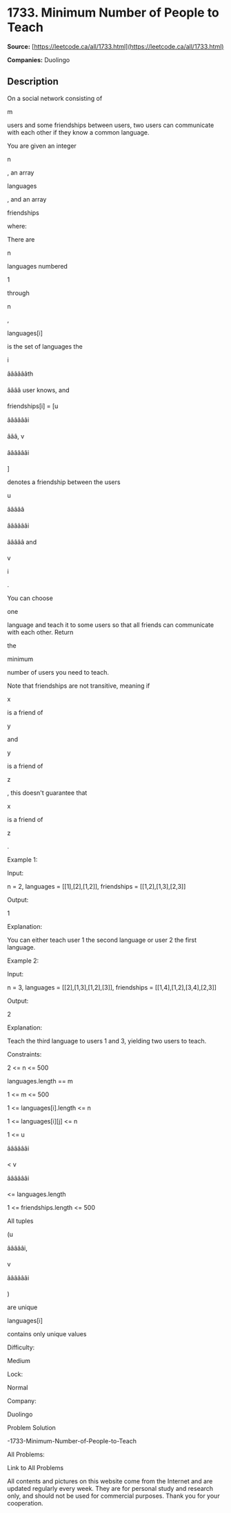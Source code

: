 # 1733. Minimum Number of People to Teach

**Source:** [https://leetcode.ca/all/1733.html](https://leetcode.ca/all/1733.html)

**Companies:** Duolingo

## Description

On a social network consisting of

m

users and some friendships between
            users, two users can communicate with each other if they know a common language.

You are given an integer

n

, an array

languages

, and an
                array

friendships

where:

There are

n

languages numbered

1

through

n

,

languages[i]

is the set of languages the

i

ââââââth

ââââ
                    user knows, and

friendships[i] = [u

ââââââi

âââ, v

ââââââi

]

denotes a friendship between the users

u

âââââ

ââââââi

âââââ
                    and

v

i

.

You can choose

one

language and teach it to some users so that all
                friends can communicate with each other. Return

the

minimum

number of users you need to teach.

Note that friendships are not transitive, meaning if

x

is a friend of

y

and

y

is a friend of

z

, this doesn't guarantee
            that

x

is a friend of

z

.

Example 1:

Input:

n = 2, languages = [[1],[2],[1,2]], friendships = [[1,2],[1,3],[2,3]]

Output:

1

Explanation:

You can either teach user 1 the second language or user 2 the first language.

Example 2:

Input:

n = 3, languages = [[2],[1,3],[1,2],[3]], friendships = [[1,4],[1,2],[3,4],[2,3]]

Output:

2

Explanation:

Teach the third language to users 1 and 3, yielding two users to teach.

Constraints:

2 <= n <= 500

languages.length == m

1 <= m <= 500

1 <= languages[i].length <= n

1 <= languages[i][j] <= n

1 <= u

ââââââi

< v

ââââââi

<=
                    languages.length

1 <= friendships.length <= 500

All tuples

(u

âââââi,

v

ââââââi

)

are unique

languages[i]

contains only unique values

Difficulty:

Medium

Lock:

Normal

Company:

Duolingo

Problem Solution

-1733-Minimum-Number-of-People-to-Teach

All Problems:

Link to All Problems

All contents and pictures on this website come from the Internet and are updated regularly
        every week. They are for personal study and research only, and should not be used for
        commercial purposes. Thank you for your cooperation.

